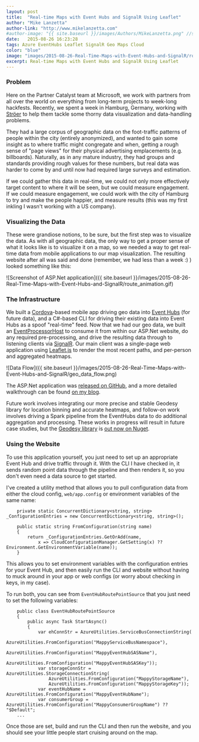 ```yaml
---
layout: post
title:  "Real-time Maps with Event Hubs and SignalR Using Leaflet"
author: "Mike Lanzetta"
author-link: "http://www.mikelanzetta.com"
#author-image: "{{ site.baseurl }}/images/Authors/MikeLanzetta.png" //should be square dimensions
date:   2015-08-26 16:23:28
tags: Azure EventHubs Leaflet SignalR Geo Maps Cloud
color: "blue"
image: "images/2015-08-26-Real-Time-Maps-with-Event-Hubs-and-SignalR/route_animation.gif" 
excerpt: Real-time Maps with Event Hubs and SignalR Using Leaflet
---
```


### Problem

Here on the Partner Catalyst team at Microsoft, we work with partners from all over the world on everything from long-term projects to week-long hackfests. Recently, we spent a week in Hamburg, Germany, working with [Ströer](http://www.stroeer.com/) to help them tackle some thorny data visualization and data-handling problems. 

They had a large corpus of geographic data on the foot-traffic patterns of people within the city (entirely anonymized), and wanted to gain some insight as to where traffic might congregate and when, getting a rough sense of "page views" for their physical advertising emplacements (e.g. billboards). Naturally, as in any mature industry, they had groups and standards providing rough values for these numbers, but real data was harder to come by and until now had required large surveys and estimation.

If we could gather this data in real-time, we could not only more effectively target content to where it will be seen, but we could measure engagement. If we could measure engagement, we could work with the city of Hamburg to try and make the people happier, and measure results (this was my first inkling I wasn't working with a US company).

### Visualizing the Data

These were grandiose notions, to be sure, but the first step was to visualize the data. As with all geographic data, the only way to get a proper sense of what it looks like is to visualize it on a map, so we needed a way to get real-time data from mobile applications to our map visualization. The resulting website after all was said and done (remember, we had less than a week :) ) looked something like this:

![Screenshot of ASP.Net application]({{ site.baseurl }}/images/2015-08-26-Real-Time-Maps-with-Event-Hubs-and-SignalR/route_animation.gif)

### The Infrastructure

We built a [Cordova](http://cordova.apache.org/)-based mobile app driving geo data into [Event Hubs](http://azure.microsoft.com/en-us/services/event-hubs/) (for future data), and a C#-based CLI for driving their existing data into Event Hubs as a spoof "real-time" feed. Now that we had our geo data, we built an [EventProcessorHost](https://www.nuget.org/packages/Microsoft.Azure.ServiceBus.EventProcessorHost) to consume it from within our ASP.Net website, do any required pre-processing, and drive the resulting data through to listening clients via [SignalR](http://signalr.net/). Our main client was a single-page web application using [Leaflet.js](http://leafletjs.com/) to render the most recent paths, and per-person and aggregated heatmaps.

![Data Flow]({{ site.baseurl }}/images/2015-08-26-Real-Time-Maps-with-Event-Hubs-and-SignalR/geo_data_flow.png)

The ASP.Net application was [released on GitHub](https://github.com/noodlefrenzy/asp-mappy), and a more detailed walkthrough can be found [on my blog](http://www.mikelanzetta.com/2015/08/real-time-mapping-with-signalr-and-event-hubs/).

Future work involves integrating our more precise and stable Geodesy library for location binning and accurate heatmaps, and follow-on work involves driving a Spark pipeline from the EventHubs data to do additional aggregation and processing. These works in progress will result in future case studies, but the [Geodesy library](https://github.com/juergenpf/Geodesy) is [out now on Nuget](http://www.nuget.org/packages/Geodesy/).  

### Using the Website

To use this application yourself, you just need to set up an appropriate Event Hub and drive traffic through it. With the CLI I have checked in, it sends random point data through the pipeline and then renders it, so you don't even need a data source to get started.

I've created a utility method that allows you to pull configuration data from either the cloud config, `web/app.config` or environment variables of the same name:

```
    private static ConcurrentDictionary<string, string> _ConfigurationEntries = new ConcurrentDictionary<string, string>();

    public static string FromConfiguration(string name)
    {
        return _ConfigurationEntries.GetOrAdd(name, 
            x => CloudConfigurationManager.GetSetting(x) ?? Environment.GetEnvironmentVariable(name));
    }
```

This allows you to set environment variables with the configuration entries for your Event Hub, and then easily run the CLI and website without having to muck around in your app or web configs (or worry about checking in keys, in my case).

To run both, you can see from `EventHubRoutePointSource` that you just need to set the following variables:

```
    public class EventHubRoutePointSource
    {
        public async Task StartAsync()
        {
            var ehConnStr = AzureUtilities.ServiceBusConnectionString(
                AzureUtilities.FromConfiguration("MappyServiceBusNamespace"),
                AzureUtilities.FromConfiguration("MappyEventHubSASName"),
                AzureUtilities.FromConfiguration("MappyEventHubSASKey"));
            var storageConnStr = AzureUtilities.StorageConnectionString(
                AzureUtilities.FromConfiguration("MappyStorageName"),
                AzureUtilities.FromConfiguration("MappyStorageKey"));
            var eventHubName = AzureUtilities.FromConfiguration("MappyEventHubName");
            var consumerGroup = AzureUtilities.FromConfiguration("MappyConsumerGroupName") ?? "$Default";
    ...
```

Once those are set, build and run the CLI and then run the website, and you should see your little people start cruising around on the map. 
